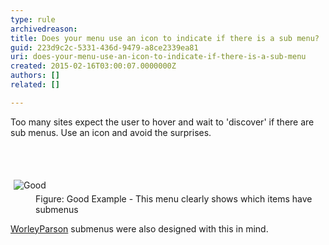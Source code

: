 ```yaml
---
type: rule
archivedreason: 
title: Does your menu use an icon to indicate if there is a sub menu?
guid: 223d9c2c-5331-436d-9479-a8ce2339ea81
uri: does-your-menu-use-an-icon-to-indicate-if-there-is-a-sub-menu
created: 2015-02-16T03:00:07.0000000Z
authors: []
related: []

---
```



<p>Too many sites expect the user to hover and wait to 
     'discover' if there are sub menus. Use an icon and avoid the 
     surprises.
                </p>
<br><excerpt class='endintro'></excerpt><br>
<dl class="goodImage"><dt> 
      <img alt="Good" src="http&#58;//www.ssw.com.au/SSW/Standards/Rules/Images/SubmenusHaveIcons_Good.gif" style="margin&#58;5px;" /> 
   </dt><dd>Figure&#58; Good Example - This menu clearly shows which items have submenus</dd></dl><p>
   <a target="_blank" href="http&#58;//www.worleyparsons.com/csg/infrastructureandenvironment/resource_infrastructure/Pages/default.aspx">WorleyParson</a> submenus were also designed with this in mind.</p>



